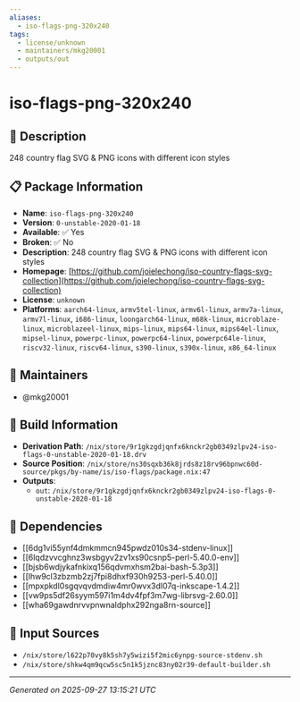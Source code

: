 ```yaml
---
aliases:
  - iso-flags-png-320x240
tags:
  - license/unknown
  - maintainers/mkg20001
  - outputs/out
---
```


# iso-flags-png-320x240

## 📝 Description

248 country flag SVG & PNG icons with different icon styles

## 📋 Package Information

- **Name**: `iso-flags-png-320x240`
- **Version**: `0-unstable-2020-01-18`
- **Available**: ✅ Yes
- **Broken**: ✅ No
- **Description**: 248 country flag SVG & PNG icons with different icon styles
- **Homepage**: [https://github.com/joielechong/iso-country-flags-svg-collection](https://github.com/joielechong/iso-country-flags-svg-collection)
- **License**: `unknown`
- **Platforms**: `aarch64-linux`, `armv5tel-linux`, `armv6l-linux`, `armv7a-linux`, `armv7l-linux`, `i686-linux`, `loongarch64-linux`, `m68k-linux`, `microblaze-linux`, `microblazeel-linux`, `mips-linux`, `mips64-linux`, `mips64el-linux`, `mipsel-linux`, `powerpc-linux`, `powerpc64-linux`, `powerpc64le-linux`, `riscv32-linux`, `riscv64-linux`, `s390-linux`, `s390x-linux`, `x86_64-linux`
## 👥 Maintainers

- @mkg20001


## 🔧 Build Information

- **Derivation Path**: `/nix/store/9r1gkzgdjqnfx6knckr2gb0349zlpv24-iso-flags-0-unstable-2020-01-18.drv`
- **Source Position**: `/nix/store/ns30sqxb36k8jrds8z18rv96bpnwc60d-source/pkgs/by-name/is/iso-flags/package.nix:47`
- **Outputs**:
  - `out`:  `/nix/store/9r1gkzgdjqnfx6knckr2gb0349zlpv24-iso-flags-0-unstable-2020-01-18`

## 🔗 Dependencies

- [[6dg1vi55ynf4dmkmmcn945pwdz010s34-stdenv-linux]]
- [[6lqdzvvcghnz3wsbgyv2zv1xs90csnp5-perl-5.40.0-env]]
- [[bjsb6wdjykafnkixq156qdvmxhsm2bai-bash-5.3p3]]
- [[lhw9cl3zbzmb2zj7fpi8dhxf930h9253-perl-5.40.0]]
- [[mpxpkdl0sgqvqvdmdiw4mr0wvx3dl07q-inkscape-1.4.2]]
- [[vw9ps5df26syym597i1m4dv4fpf3m7wg-librsvg-2.60.0]]
- [[wha69gawdnrvvpnwnaldphx292nga8rn-source]]

## 📁 Input Sources

- `/nix/store/l622p70vy8k5sh7y5wizi5f2mic6ynpg-source-stdenv.sh`
- `/nix/store/shkw4qm9qcw5sc5n1k5jznc83ny02r39-default-builder.sh`

---
*Generated on 2025-09-27 13:15:21 UTC*
